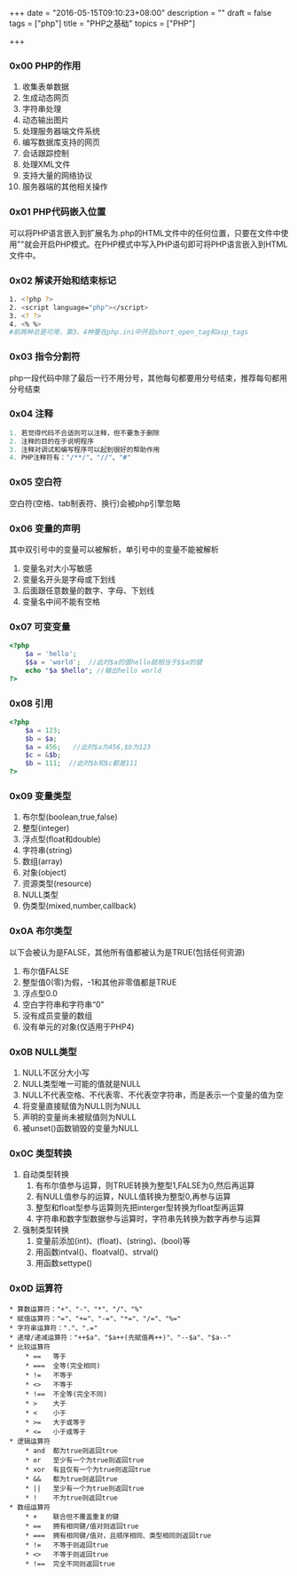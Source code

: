 +++
date = "2016-05-15T09:10:23+08:00"
description = ""
draft = false
tags = ["php"]
title = "PHP之基础"
topics = ["PHP"]

+++

### 0x00 PHP的作用
1. 收集表单数据
2. 生成动态网页
3. 字符串处理
4. 动态输出图片
5. 处理服务器端文件系统
6. 编写数据库支持的网页
7. 会话跟踪控制
8. 处理XML文件
9. 支持大量的网络协议
10. 服务器端的其他相关操作

### 0x01 PHP代码嵌入位置
可以将PHP语言嵌入到扩展名为.php的HTML文件中的任何位置，只要在文件中使用"<?php"起始符和终止符"?>"就会开启PHP模式。在PHP模式中写入PHP语句即可将PHP语言嵌入到HTML文件中。

### 0x02 解读开始和结束标记
```bash
1. <?php ?>
2. <script language="php"></script>
3. <? ?>
4. <% %>
#前两种总是可用，第3、4种要在php.ini中开启short_open_tag和asp_tags
```

### 0x03 指令分割符
php一段代码中除了最后一行不用分号，其他每句都要用分号结束，推荐每句都用分号结束

### 0x04 注释
```php
1. 若觉得代码不合适则可以注释，但不要急于删除
2. 注释的目的在于说明程序
3. 注释对调试和编写程序可以起到很好的帮助作用
4. PHP注释符有："/**/"、"//"、"#"
```

### 0x05 空白符
空白符(空格、tab制表符、换行)会被php引擎忽略

### 0x06 变量的声明
其中双引号中的变量可以被解析，单引号中的变量不能被解析

1. 变量名对大小写敏感
2. 变量名开头是字母或下划线
3. 后面跟任意数量的数字、字母、下划线
4. 变量名中间不能有空格

### 0x07 可变变量
```php
<?php
    $a = 'hello';
    $$a = 'world';  //此时$a的值hello就相当于$$a的键
    echo "$a $hello"; //输出hello world
?>
```

### 0x08 引用
```php
<?php
    $a = 123;
    $b = $a;
    $a = 456;   //此时$a为456,$b为123
    $c = &$b;
    $b = 111;  //此时$b和$c都是111
?>
```

### 0x09 变量类型
1. 布尔型(boolean,true,false)
2. 整型(integer)
3. 浮点型(float和double)
4. 字符串(string)
5. 数组(array)
6. 对象(object)
7. 资源类型(resource)
8. NULL类型
9. 伪类型(mixed,number,callback)

### 0x0A 布尔类型
以下会被认为是FALSE，其他所有值都被认为是TRUE(包括任何资源)

1. 布尔值FALSE
2. 整型值0(零)为假，-1和其他非零值都是TRUE
3. 浮点型0.0
4. 空白字符串和字符串“0”
5. 没有成员变量的数组
6. 没有单元的对象(仅适用于PHP4)

### 0x0B NULL类型
1. NULL不区分大小写
2. NULL类型唯一可能的值就是NULL
3. NULL不代表空格、不代表零、不代表空字符串，而是表示一个变量的值为空
4. 将变量直接赋值为NULL则为NULL
5. 声明的变量尚未被赋值则为NULL
6. 被unset()函数销毁的变量为NULL

### 0x0C 类型转换
1. 自动类型转换
    1. 有布尔值参与运算，则TRUE转换为整型1,FALSE为0,然后再运算
    2. 有NULL值参与的运算，NULL值转换为整型0,再参与运算
    3. 整型和float型参与运算则先把interger型转换为float型再运算
    4. 字符串和数字型数据参与运算时，字符串先转换为数字再参与运算
2. 强制类型转换
    1. 变量前添加(int)、(float)、(string)、(bool)等
    2. 用函数intval()、floatval()、strval()
    3. 用函数settype()

### 0x0D 运算符
```
* 算数运算符："+"、"-"、"*"、"/"、"%"
* 赋值运算符："="、"+="、"-="、"*="、"/="、"%="
* 字符串运算符："."、".="
* 递增/递减运算符："++$a"、"$a++(先赋值再++)"、"--$a"、"$a--"
* 比较运算符
    * ==   等于
    * ===  全等(完全相同)
    * !=   不等于
    * <>   不等于
    * !==  不全等(完全不同)
    * >    大于
    * <    小于
    * >=   大于或等于
    * <=   小于或等于
* 逻辑运算符
    * and  都为true则返回true
    * or   至少有一个为true则返回true
    * xor  有且仅有一个为true则返回true
    * &&   都为true则返回true
    * ||   至少有一个为true则返回true
    * !    不为true则返回true
* 数组运算符
    * +    联合但不覆盖重复的键
    * ==   拥有相同键/值对则返回true
    * ===  拥有相同键/值对，且顺序相同、类型相同则返回true
    * !=   不等于则返回true
    * <>   不等于则返回true
    * !==  完全不同则返回true
```
